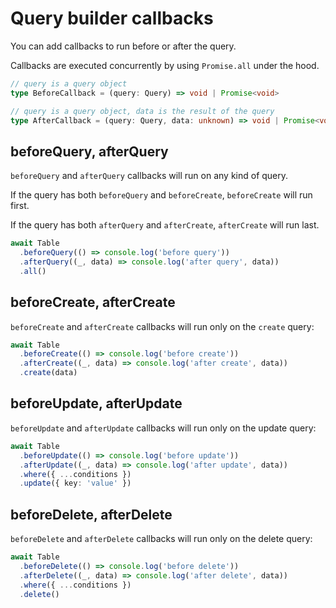# Query builder callbacks

You can add callbacks to run before or after the query.

Callbacks are executed concurrently by using `Promise.all` under the hood.

```ts
// query is a query object
type BeforeCallback = (query: Query) => void | Promise<void>

// query is a query object, data is the result of the query
type AfterCallback = (query: Query, data: unknown) => void | Promise<void>
```

## beforeQuery, afterQuery

`beforeQuery` and `afterQuery` callbacks will run on any kind of query.

If the query has both `beforeQuery` and `beforeCreate`, `beforeCreate` will run first.

If the query has both `afterQuery` and `afterCreate`, `afterCreate` will run last.

```ts
await Table
  .beforeQuery(() => console.log('before query'))
  .afterQuery((_, data) => console.log('after query', data))
  .all()
```

## beforeCreate, afterCreate

`beforeCreate` and `afterCreate` callbacks will run only on the `create` query:

```ts
await Table
  .beforeCreate(() => console.log('before create'))
  .afterCreate((_, data) => console.log('after create', data))
  .create(data)
```

## beforeUpdate, afterUpdate

`beforeUpdate` and `afterUpdate` callbacks will run only on the update query:

```ts
await Table
  .beforeUpdate(() => console.log('before update'))
  .afterUpdate((_, data) => console.log('after update', data))
  .where({ ...conditions })
  .update({ key: 'value' })
```

## beforeDelete, afterDelete

`beforeDelete` and `afterDelete` callbacks will run only on the delete query:

```ts
await Table
  .beforeDelete(() => console.log('before delete'))
  .afterDelete((_, data) => console.log('after delete', data))
  .where({ ...conditions })
  .delete()
```
